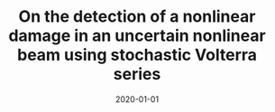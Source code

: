 ---
title: "On the detection of a nonlinear damage in an uncertain nonlinear beam using stochastic Volterra series"
authors: "L. G. G. Villani, S. da Silva, A. Cunha Jr, and M. D. Todd"
journal: "Structural Health Monitoring An International Journal"
year: "2020"
volume: "19"
pages: "1137-1150"
doi: "https://doi.org/10.1177/1475921719876086"
pdf: "https://doi.org/10.1177/1475921719876086"
arxiv: 
hal: "https://hal.archives-ouvertes.fr/hal-02315958"
image: "GraphicalAbstract_Paper_2020_SHM.png"
layout: none
date: 2020-01-01
collection: publications
category: manuscripts
permalink: /publications/JournalPaper_2020_SHM_v19_pp1137-1150
---
